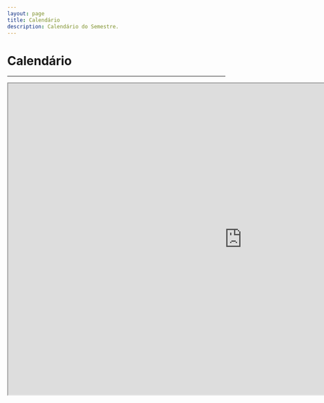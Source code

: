 ```yaml
---
layout: page
title: Calendário
description: Calendário do Semestre.
---
```


# Calendário

---

<iframe width="1080" height="720" src="https://docs.google.com/spreadsheets/d/e/2PACX-1vRkq9ITNBHjJZIKcGmE499L7sG46MDU2dVqwWdiy62lxl7L3dJAB17iAwg6RF7_Z_Mc_14cus2fofqf/pubhtml?gid=0&amp;single=true&amp;widget=true&amp;headers=false"></iframe>
